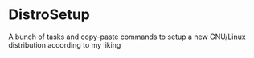 # DistroSetup
A bunch of tasks and copy-paste commands to setup a new GNU/Linux distribution according to my liking
